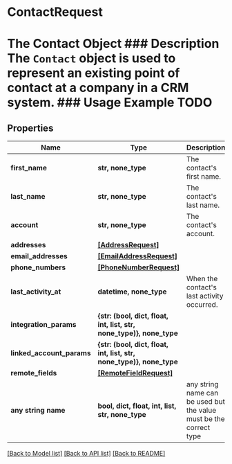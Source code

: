 # ContactRequest

# The Contact Object ### Description The `Contact` object is used to represent an existing point of contact at a company in a CRM system. ### Usage Example TODO

## Properties

| Name                      | Type                                                                 | Description                                                        | Notes      |
| ------------------------- | -------------------------------------------------------------------- | ------------------------------------------------------------------ | ---------- |
| **first_name**            | **str, none_type**                                                   | The contact&#39;s first name.                                      | [optional] |
| **last_name**             | **str, none_type**                                                   | The contact&#39;s last name.                                       | [optional] |
| **account**               | **str, none_type**                                                   | The contact&#39;s account.                                         | [optional] |
| **addresses**             | [**[AddressRequest]**](AddressRequest.md)                            |                                                                    | [optional] |
| **email_addresses**       | [**[EmailAddressRequest]**](EmailAddressRequest.md)                  |                                                                    | [optional] |
| **phone_numbers**         | [**[PhoneNumberRequest]**](PhoneNumberRequest.md)                    |                                                                    | [optional] |
| **last_activity_at**      | **datetime, none_type**                                              | When the contact&#39;s last activity occurred.                     | [optional] |
| **integration_params**    | **{str: (bool, dict, float, int, list, str, none_type)}, none_type** |                                                                    | [optional] |
| **linked_account_params** | **{str: (bool, dict, float, int, list, str, none_type)}, none_type** |                                                                    | [optional] |
| **remote_fields**         | [**[RemoteFieldRequest]**](RemoteFieldRequest.md)                    |                                                                    | [optional] |
| **any string name**       | **bool, dict, float, int, list, str, none_type**                     | any string name can be used but the value must be the correct type | [optional] |

[[Back to Model list]](../README.md#documentation-for-models) [[Back to API list]](../README.md#documentation-for-api-endpoints) [[Back to README]](../README.md)
